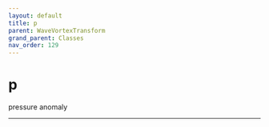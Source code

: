 ```yaml
---
layout: default
title: p
parent: WaveVortexTransform
grand_parent: Classes
nav_order: 129
---
```


#  p

pressure anomaly


---

